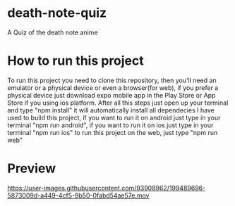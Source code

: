 # death-note-quiz
A Quiz of the death note anime

# How to run this project
To run this project you need to clone this repository,
then you'll need an emulator or a physical device or even a browser(for web),
if you prefer a physical device just download expo mobile app in the Play Store or App Store if you using ios platform.
After all this steps just open up your terminal and type "npm install" it will automatically install all dependecies I have used to build this project,
if you want to run it on android just type in your terminal "npm run android", if you want to run it on ios just type in your terminal "npm run ios" to run this project on the web, just type "npm run web"
# Preview


https://user-images.githubusercontent.com/93908962/199489696-5873009d-a449-4cf5-9b50-0fabd54ae57e.mov


